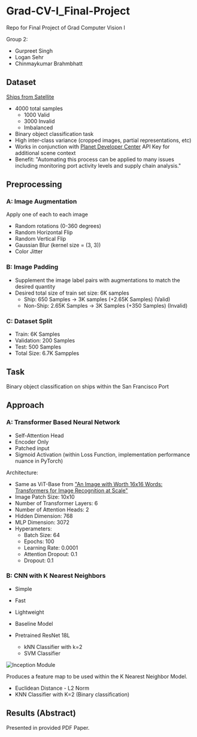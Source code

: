 # Grad-CV-I_Final-Project
Repo for Final Project of Grad Computer Vision I

Group 2: 
- Gurpreet Singh 
- Logan Sehr 
- Chinmaykumar Brahmbhatt

## Dataset
[Ships from Satellite](https://www.kaggle.com/datasets/rhammell/ships-in-satellite-imagery)
- 4000 total samples
    - 1000 Valid
    - 3000 Invalid
    - Imbalanced
- Binary object classification task
- High inter-class variance (cropped images, partial representations, etc)
- Works in conjunction with [Planet Developer Center](https://developers.planet.com/) API Key for additional scene context
- Benefit: "Automating this process can be applied to many issues including monitoring port activity levels and supply chain analysis."

## Preprocessing
### A: Image Augmentation
Apply one of each to each image
- Random rotations (0-360 degrees)
- Random Horizontal Flip
- Random Vertical Flip
- Gaussian Blur (kernel size = (3, 3))
- Color Jitter

### B: Image Padding
- Supplement the image label pairs with augmentations to match the desired quantity
- Desired total size of train set size: 6K samples
  - Ship: 650 Samples $\rightarrow$ 3K samples (+2.65K Samples)  (Valid)
  - Non-Ship: 2.65K Samples $\rightarrow$ 3K Samples (+350 Samples) (Invalid)

### C: Dataset Split
- Train: 6K Samples
- Validation: 200 Samples
- Test: 500 Samples 
- Total Size: 6.7K Sampples

## Task
Binary object classification on ships within the San Francisco Port

## Approach

### A: Transformer Based Neural Network
- Self-Attention Head
- Encoder Only 
- Patched input 
- Sigmoid Activation (within Loss Function, implementation performance nuance in PyTorch)

Architecture:
- Same as ViT-Base from ["An Image with Worth 16x16 Words: Transformers for Image Recognition at Scale"](https://arxiv.org/pdf/2010.11929)
- Image Patch Size: 10x10
- Number of Transformer Layers: 6
- Number of Attention Heads: 2
- Hidden Dimension: 768
- MLP Dimension: 3072
- Hyperameters:
  - Batch Size: 64
  - Epochs: 100
  - Learning Rate: 0.0001
  - Attention Dropout: 0.1
  - Dropout: 0.1

### B: CNN with K Nearest Neighbors 
- Simple
- Fast
- Lightweight
- Baseline Model

- Pretrained ResNet 18L
  - kNN Classifier with k=2
  - SVM Classifier


![Inception Module](https://d2l.ai/_images/inception.svg)

Produces a feature map to be used within the K Nearest Neighbor Model.
- Euclidean Distance - L2 Norm
- KNN Classifier with K=2 (Binary classification)

## Results (Abstract)
Presented in provided PDF Paper.